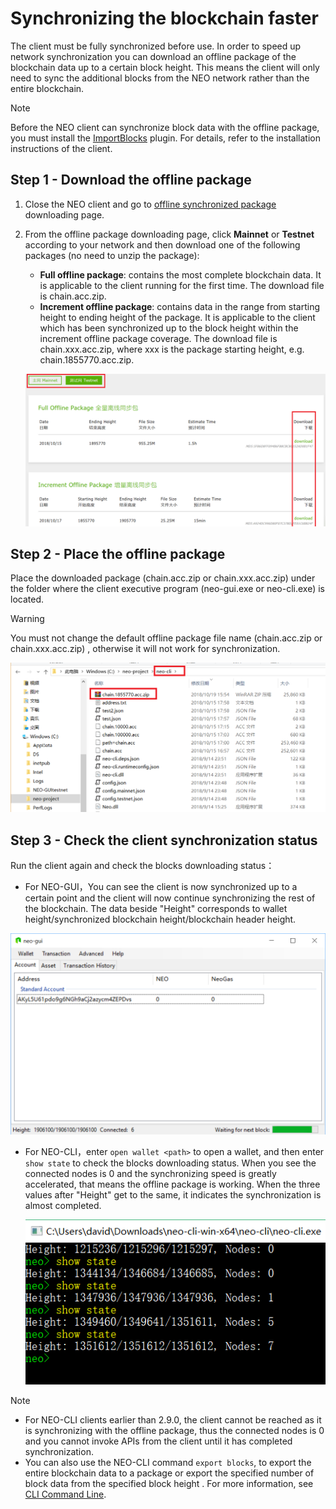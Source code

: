 # Synchronizing the blockchain faster

The client must be fully synchronized before use. In order to speed up network synchronization you can download an offline package of the blockchain data up to a certain block height. This means the client will only need to sync the additional blocks from the NEO network rather than the entire blockchain.

> [!Note]
>
> Before the NEO client can synchronize block data with the offline package, you must install the [ImportBlocks](https://github.com/neo-project/neo-plugins/releases/download/v2.10.3/ImportBlocks.zip) plugin. For details, refer to the installation instructions of the client.
>

## Step 1 - Download the offline package

1. Close the NEO client and go to [offline synchronized package](https://sync.ngd.network/) downloading page.

2. From the offline package downloading page, click **Mainnet** or **Testnet** according to your network and then download one of the following packages (no need to unzip the package):

   - **Full offline package**: contains the most complete blockchain data. It is applicable to the client running for the first time. The download file is chain.acc.zip.
   - **Increment offline package**: contains data in the range from starting height to ending height of the package. It is applicable to the client which has been synchronized up to the block height within the increment offline package coverage. The download file is chain.xxx.acc.zip, where xxx is the package starting height, e.g. chain.1855770.acc.zip.

   ![](../assets/syncblocks_2.png)

## Step 2 - Place the offline package

Place the downloaded package (chain.acc.zip or chain.xxx.acc.zip) under the folder where the client executive program (neo-gui.exe or neo-cli.exe) is located. 

> [!Warning]
>
> You must not change the default offline package file name  (chain.acc.zip or chain.xxx.acc.zip) , otherwise it will not work for synchronization.

![](../assets/syncblocks_3.png)

## Step 3 - Check the client synchronization status

Run the client again and check the blocks downloading status：

- For NEO-GUI，You can see the client is now synchronized up to a certain point and the client will now continue synchronizing the rest of the blockchain. The data beside "Height" corresponds to wallet height/synchronized blockchain height/blockchain header height. 

![](../assets/gui_1.png)

- For NEO-CLI，enter  `open wallet <path>` to open a wallet, and then enter  `show state` to check the blocks downloading status. When you see the connected nodes is 0 and the synchronizing speed is greatly accelerated, that means the offline package is working. When the three values after "Height" get to the same, it indicates the synchronization is almost completed.

  ![](../assets/cli_sync.png)

> [!Note]
>
> - For NEO-CLI clients earlier than 2.9.0, the client cannot be reached as it is synchronizing with the offline package, thus the connected nodes is 0 and you cannot invoke APIs from the client until it has completed synchronization.
> - You can also use the NEO-CLI command `export blocks`, to export the entire blockchain data to a package or export the specified number of block data from the specified block height . For more information,  see [CLI Command Line](cli/cli.md).
